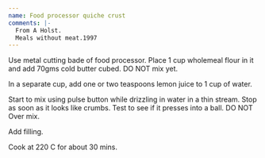 ```yaml
---
name: Food processor quiche crust
comments: |-
  From A Holst.
  Meals without meat.1997
---
```


Use metal cutting bade of food processor.
Place 1 cup wholemeal flour in it and add 70gms cold butter cubed.  DO NOT mix yet.

In a separate cup, add one or two teaspoons lemon juice to 1 cup of water.
 

Start to mix using pulse button while drizzling in water in a thin stream. Stop as soon as it looks like crumbs.  Test to see if it presses into a ball. DO NOT Over mix.

Add filling. 

Cook at 220 C for about 30 mins. 



